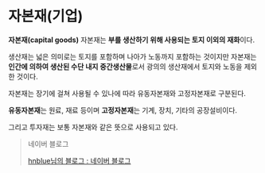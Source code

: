 # 자본재(기업)

**자본재(capital goods)** 자본재는 **부를 생산하기 위해 사용되는 토지 이외의 재화**이다.

생산재는 넓은 의미로는 토지를 포함하며 나아가 노동까지 포함하는 것이지만 자본재는 **인간에 의하여 생산된 수단 내지 중간생산물**로서 광의의 생산재에서 토지와 노동을 제외한 것이다.

자본재는 장기에 걸쳐 사용될 수 있나에 따라 유동자본재와 고정자본재로 구분된다.

**유동자본재**는 원료, 재료 등이며 **고정자본재**는 기계, 장치, 기타의 공장설비이다.

그리고 투자재는 보통 자본재와 같은 뜻으로 사용되고 있다.

> 네이버 블로그
> 
> 
> [hnblue님의 블로그 : 네이버 블로그](https://blog.naver.com/hnblue/100070819559)
>